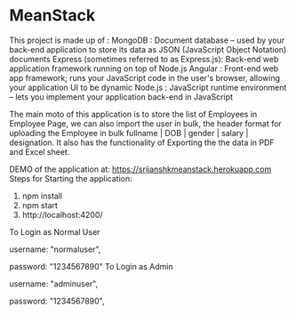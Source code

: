 # MeanStack

This project is made up of : 
MongoDB : Document database – used by your back-end application to store its data as JSON (JavaScript Object Notation) documents
Express (sometimes referred to as Express.js): Back-end web application framework running on top of Node.js
Angular : Front-end web app framework; runs your JavaScript code in the user's browser, allowing your application UI to be dynamic
Node.js : JavaScript runtime environment – lets you implement your application back-end in JavaScript

The main moto of this application is to store the list of Employees in Employee Page, we can also import the user in bulk, the header format for uploading the Employee in bulk  fullname | DOB | gender | salary | designation. It also has the functionality of Exporting the the data in PDF and Excel sheet.


DEMO of the application at: 
https://srijanshkmeanstack.herokuapp.com
Steps for Starting the application: 
1. npm install
2. npm start
3. http://localhost:4200/ 

To Login as Normal User

username: "normaluser",

password: "1234567890"
To Login as Admin

username: "adminuser",

password: "1234567890",



